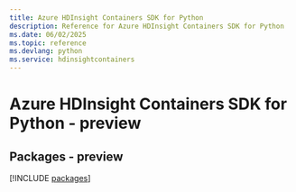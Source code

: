 ```yaml
---
title: Azure HDInsight Containers SDK for Python
description: Reference for Azure HDInsight Containers SDK for Python
ms.date: 06/02/2025
ms.topic: reference
ms.devlang: python
ms.service: hdinsightcontainers
---
```

# Azure HDInsight Containers SDK for Python - preview
## Packages - preview
[!INCLUDE [packages](hdinsight-containers-index.md)]